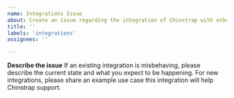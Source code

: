 ```yaml
---
name: Integrations Issue
about: Create an issue regarding the integration of Chinstrap with other tools.
title: ''
labels: 'integrations'
assignees: ''

---
```


**Describe the issue**
If an existing integration is misbehaving, please describe the current state and
what you expect to be happening.
For new integrations, please share an example use case this integration will help
Chinstrap support.
